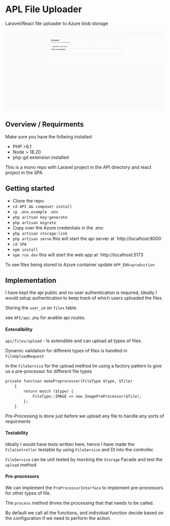 
# APL File Uploader

Laravel/React file uploader to Azure blob storage

![](https://raw.githubusercontent.com/peter2796b/apl-uploader/refs/heads/master/apl-uploader-demo.gif?token=GHSAT0AAAAAACXL7JASYG7WHQYS7WJPI726ZYL5W5A)



## Overview / Requirments
Make sure you have the follwing installed

- PHP >8.1
- Node > 18.20
- php-gd extension installed

This is a mono repo with Laravel project in the API directory and react project in the SPA
## Getting started
- Clone the repo
- `cd API && composer install`
- `cp .env.example .env`
- `php aritsan key:generate`
- `php artisan migrate`
- Copy over the Azure credentials in the .env
- `php artisan storage:link`
- `php artisan serve` this will start the api server at `http://localhost:8000
- `cd SPA`
- `npm install`
- `npm run dev` this will start the web app at `http://localhost:5173

To see files being stored to Azure container update `APP_ENV=production`

## Implementation
I have kept the api public and no user authentication is required, Ideally I would setup authentication to keep track of which users uploaded the files.

Storing the `user_id` on `files` table.

see `API/api.php` for avaible api routes.


#### Extendibility

`api/files/upload` - Is extendible and can upload all types of files.

Dynamic validation for different types of files is handled in `FileUploadRequest`

In the `FileService` for the upload method Im using a factory pattern to give us a pre-processor for different file types
```
private function makePreprocessor(FileType $type, $file)
    {
        return match ($type) {
            FileType::IMAGE => new ImagePreProcessor($file),
        };
    }
```

Pre-Processing is done just before we upload any file to handle any sorts of requirments 

#### Testability
Ideally I would have tests written here, hence I have made the `FileController`
testable by using `FileService` and DI into the controller.


`FileService` can be unit tested by mocking the `Storage` Facade and test the `upload` method

#### Pre-processors
We can implement the `PreProcessorInterface` to implement pre-processors for other types of file.

The `process` method drives the processing that that needs to be called.

By default we call all the functions, and individual function decide based on the configuration if we need to perform the action.